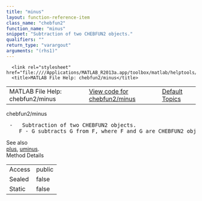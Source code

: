 ```yaml
---
title: "minus"
layout: function-reference-item
class_name: "chebfun2"
function_name: "minus"
snippet: "Subtraction of two CHEBFUN2 objects."
qualifiers: ""
return_type: "varargout"
arguments: "(rhs1)"
---
```


<html>
   <head>
      <meta http-equiv="Content-Type" content="text/html; charset=utf-8">
   
      <link rel="stylesheet" href="file:////Applications/MATLAB_R2013a.app/toolbox/matlab/helptools/private/helpwin.css">
      <title>MATLAB File Help: chebfun2/minus</title>
   </head>
   <body>
      <!--Single-page help-->
      <table border="0" cellspacing="0" width="100%">
         <tr class="subheader">
            <td class="headertitle">MATLAB File Help: chebfun2/minus</td>
            <td class="subheader-left"><a href="matlab:edit chebfun2/minus">View code for chebfun2/minus</a></td>
            <td class="subheader-right"><a href="matlab:helpwin">Default Topics</a></td>
         </tr>
      </table>
      <div class="title">chebfun2/minus</div>
      <div class="helptext"><pre><!--helptext --> -   Subtraction of two CHEBFUN2 objects.
    F - G subtracts G from F, where F and G are CHEBFUN2 objects or scalars.</pre></div><!--after help --><!--seeAlso--><div class="footerlinktitle">See also</div><div class="footerlink"> <a href="matlab:helpwin chebfun2/plus">plus</a>, <a href="matlab:helpwin chebfun2/uminus">uminus</a>.
</div>
      <!--Method-->
      <div class="sectiontitle">Method Details</div>
      <table class="class-details">
         <tr>
            <td class="class-detail-label">Access</td>
            <td>public</td>
         </tr>
         <tr>
            <td class="class-detail-label">Sealed</td>
            <td>false</td>
         </tr>
         <tr>
            <td class="class-detail-label">Static</td>
            <td>false</td>
         </tr>
      </table>
   </body>
</html>
